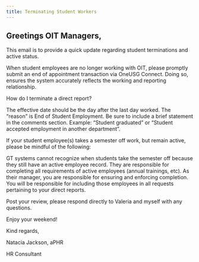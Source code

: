```yaml
---
title: Terminating Student Workers
---
```


## Greetings OIT Managers,

This email is to provide a quick update regarding student terminations and active status.

When student employees are no longer working with OIT, please promptly submit an end of appointment transaction via OneUSG Connect.  Doing so, ensures the system accurately reflects the working and reporting relationship. 

How do I terminate a direct report?




The effective date should be the day after the last day worked.
The “reason” is End of Student Employment.
Be sure to include a brief statement in the comments section. Example: “Student graduated” or “Student accepted employment in another department”.

If your student employee(s) takes a semester off work, but remain active, please be mindful of the following:

GT systems cannot recognize when students take the semester off because they still have an active employee record.
They are responsible for completing all requirements of active employees (annual trainings, etc). 
As their manager, you are responsible for ensuring and enforcing completion. 
You will be responsible for including those employees in all requests pertaining to your direct reports.

Post your review, please respond directly to Valeria and myself with any questions.

Enjoy your weekend!

Kind regards,

Natacia Jackson, aPHR

HR Consultant
